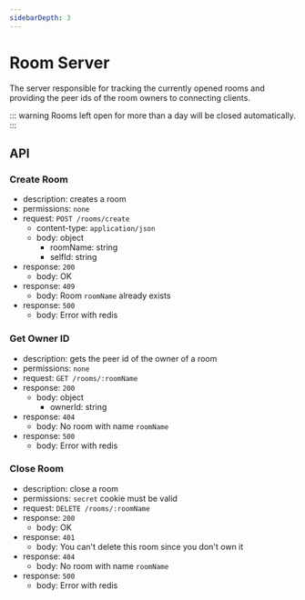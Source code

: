 ```yaml
---
sidebarDepth: 3
---
```


# Room Server

The server responsible for tracking the currently opened rooms and providing the peer ids of the room owners to connecting clients.

::: warning
Rooms left open for more than a day will be closed automatically.
:::

## API

### Create Room
* description: creates a room
* permissions: `none`
* request: `POST /rooms/create`
    * content-type: `application/json`
    * body: object
        * roomName: string
        * selfId: string
* response: `200`
    * body: OK
* response: `409`
    * body: Room `roomName` already exists 
* response: `500`
    * body: Error with redis

### Get Owner ID
* description: gets the peer id of the owner of a room
* permissions: `none`
* request: `GET /rooms/:roomName`
* response: `200`
    * body: object
        * ownerId: string
* response: `404`
    * body: No room with name `roomName`
* response: `500`
    * body: Error with redis

### Close Room
* description: close a room
* permissions: `secret` cookie must be valid
* request: `DELETE /rooms/:roomName`
* response: `200`
    * body: OK
* response: `401`
    * body: You can't delete this room since you don't own it
* response: `404`
    * body: No room with name `roomName`
* response: `500`
    * body: Error with redis